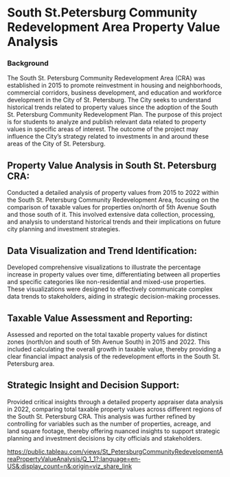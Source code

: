 # South St.Petersburg Community Redevelopment Area Property Value Analysis
### Background
The South St. Petersburg Community Redevelopment Area (CRA) was established in 2015 to promote reinvestment in housing and neighborhoods, commercial corridors, business development, and education and workforce development in the City of St. Petersburg.
The City seeks to understand historical trends related to property values since the adoption of the South St. Petersburg Community Redevelopment Plan. The purpose of this project is for students to analyze
and publish relevant data related to property values in specific areas of interest. The outcome of the project may influence the City’s strategy related to investments in and around these areas of the City of
St. Petersburg. 
## Property Value Analysis in South St. Petersburg CRA: 
Conducted a detailed analysis of property values from 2015 to 2022 within the South St. Petersburg Community Redevelopment Area, focusing on the comparison of taxable values for properties on/north of 5th Avenue South and those south of it. This involved extensive data collection, processing, and analysis to understand historical trends and their implications on future city planning and investment strategies.

## Data Visualization and Trend Identification:
Developed comprehensive visualizations to illustrate the percentage increase in property values over time, differentiating between all properties and specific categories like non-residential and mixed-use properties. These visualizations were designed to effectively communicate complex data trends to stakeholders, aiding in strategic decision-making processes.

## Taxable Value Assessment and Reporting:
Assessed and reported on the total taxable property values for distinct zones (north/on and south of 5th Avenue South) in 2015 and 2022. This included calculating the overall growth in taxable value, thereby providing a clear financial impact analysis of the redevelopment efforts in the South St. Petersburg area.

## Strategic Insight and Decision Support:
Provided critical insights through a detailed property appraiser data analysis in 2022, comparing total taxable property values across different regions of the South St. Petersburg CRA. This analysis was further refined by controlling for variables such as the number of properties, acreage, and land square footage, thereby offering nuanced insights to support strategic planning and investment decisions by city officials and stakeholders.

https://public.tableau.com/views/St_PetersburgCommunityRedevelopmentAreaPropertyValueAnalysis/Q_1_1?:language=en-US&:display_count=n&:origin=viz_share_link
